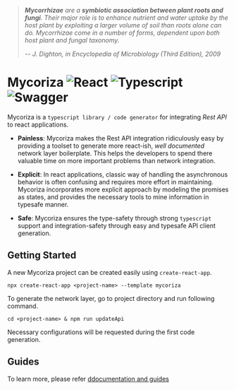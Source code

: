 > _**Mycorrhizae** are a **symbiotic association between plant roots and fungi**.
 Their major role is to enhance nutrient and water uptake by the host plant
 by exploiting a larger volume of soil than roots alone can do. Mycorrhizae
 come in a number of forms, dependent upon both host plant and fungal taxonomy._
>
> -- <cite>J. Dighton, in Encyclopedia of Microbiology (Third Edition), 2009</cite>

# Mycoriza ![React](https://img.shields.io/badge/react-16.8%2B-blue) ![Typescript](https://img.shields.io/badge/typescript-4.4%2B-blue) ![Swagger](https://img.shields.io/badge/swagger-3%2B-blue) 

Mycoriza is a `typescript library / code generator` for integrating _Rest API_ to react applications.

* **Painless**: Mycoriza makes the Rest API integration ridiculously easy by providing a toolset to generate more 
react-ish, _well documented_ network layer boilerplate. This helps the developers to spend there valuable time on more important problems 
than network integration. 

* **Explicit**: In react applications, classic way of handling the asynchronous behavior is often confusing and requires more 
effort in maintaining. Mycoriza incorporates more explicit approach by modeling the promises as states, and provides
the necessary tools to mine information in typesafe manner.

* **Safe**: Mycoriza ensures the type-safety through strong `typescript` support and integration-safety through easy 
and typesafe API client generation.

## Getting Started

A new Mycoriza project can be created easily using `create-react-app`.

```shell
npx create-react-app <project-name> --template mycoriza
```

To generate the network layer, go to project directory and run following command.

```shell
cd <project-name> & npm run updateApi
```

Necessary configurations will be requested during the first code generation. 

## Guides

To learn more, please refer [ddocumentation and guides](https://hsenid-mobile.github.io/mycoriza/)
